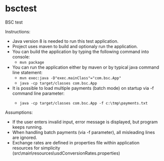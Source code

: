 # bsctest
BSC test

Instructions:
- Java version 8 is needed to run this test application.
- Project uses maven to build and optionaly run the application.
- You can build the application by typing the following command into console:
  - `mvn package`
- You can run the application either by maven or by typical java command line statement:
  - `mvn exec:java -D"exec.mainClass"="com.bsc.App"`
  - `java -cp target/classes com.bsc.App`
- It is possible to load multiple payments (batch mode) on startup via -f <filename> command line parameter:
  - `java -cp target/classes com.bsc.App -f c:\tmp\payments.txt`

Assumptions:
- If the user enters invalid input, error message is displayed, but program keeps running.
- When handling batch payments (via -f parameter), all misleading lines are ignored.
- Exchange rates are defined in properties file within application resources for simplicity (src\main\resources\usdConversionRates.properties)
